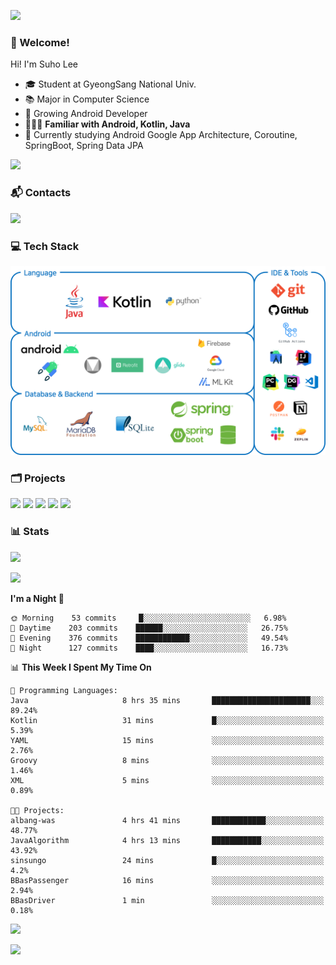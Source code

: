![](https://capsule-render.vercel.app/api?type=waving&color=93A9D1&section=header&height=200&text=Lee%20Suho&fontColor=black&fontSize=50&fontAlignY=30)

### 👋 Welcome!
Hi! I'm Suho Lee
- 🎓 Student at GyeongSang National Univ.
- 📚 Major in Computer Science
- 🌱 Growing Android Developer
- 👨🏻‍💻 **Familiar with Android, Kotlin, Java**
- 🤔 Currently studying Android Google App Architecture, Coroutine, SpringBoot, Spring Data JPA

[![](https://hits.seeyoufarm.com/api/count/incr/badge.svg?url=https%3A%2F%2Fgithub.com%2Fleesh96&count_bg=%238BD951&title_bg=%236E6E6E&icon=github.svg&icon_color=%23FFFFFF&title=Hits%21&edge_flat=false)](https://github.com/leesh96)

### 📬 Contacts
[![](https://img.shields.io/badge/Gmail-D14836?style=for-the-badge&logo=Gmail&logoColor=white&link=suho2718@gmail.com)](mailto:lksy1294@gmail.com)

### 💻 Tech Stack
![](/img/techstack.png)

### 🗂 Projects
[![](https://github-readme-stats.vercel.app/api/pin/?username=PeopleAndService&repo=BBasPassenger-Android&hide_border=true&border_radius=10&theme=blueberry&show_owner=false)](https://github.com/PeopleAndService/BBasPassenger-Android)
[![](https://github-readme-stats.vercel.app/api/pin/?username=Dynamic-LAB&repo=sinsungo_android&hide_border=true&border_radius=10&theme=blueberry&show_owner=false)](https://github.com/Dynamic-LAB/sinsungo_android)
[![](https://github-readme-stats.vercel.app/api/pin/?username=Yg323&repo=app_anima&hide_border=true&border_radius=10&theme=blueberry&show_owner=false)](https://github.com/Yg323/app_anima)
[![](https://github-readme-stats.vercel.app/api/pin/?username=leesh96&repo=Memorythm&hide_border=true&border_radius=10&theme=blueberry&show_owner=false)](https://github.com/leesh96/Memorythm)
[![](https://github-readme-stats.vercel.app/api/pin/?username=leesh96&repo=Petlog&hide_border=true&border_radius=10&theme=blueberry&show_owner=false)](https://github.com/leesh96/Petlog)

### 📊 Stats
[![](https://github-readme-stats.vercel.app/api/?username=leesh96&theme=blueberry&show_icons=true&hide_border=true&count_private=true&border_radius=10&include_all_commits=true)](https://github.com/leesh96?tab=repositories)

[![](https://github-profile-trophy.vercel.app/?username=leesh96&theme=chalk&title=Commits,Issues,PullRequest,Repositories&margin-w=10&no-frame=true)](https://github.com/leesh96?tab=repositories)

<!--START_SECTION:waka-->
**I'm a Night 🦉** 

```text
🌞 Morning    53 commits     █░░░░░░░░░░░░░░░░░░░░░░░░   6.98% 
🌆 Daytime    203 commits    ██████░░░░░░░░░░░░░░░░░░░   26.75% 
🌃 Evening    376 commits    ████████████░░░░░░░░░░░░░   49.54% 
🌙 Night      127 commits    ████░░░░░░░░░░░░░░░░░░░░░   16.73%

```


📊 **This Week I Spent My Time On** 

```text
💬 Programming Languages: 
Java                     8 hrs 35 mins       ██████████████████████░░░   89.24% 
Kotlin                   31 mins             █░░░░░░░░░░░░░░░░░░░░░░░░   5.39% 
YAML                     15 mins             ░░░░░░░░░░░░░░░░░░░░░░░░░   2.76% 
Groovy                   8 mins              ░░░░░░░░░░░░░░░░░░░░░░░░░   1.46% 
XML                      5 mins              ░░░░░░░░░░░░░░░░░░░░░░░░░   0.89%

🐱‍💻 Projects: 
albang-was               4 hrs 41 mins       ████████████░░░░░░░░░░░░░   48.77% 
JavaAlgorithm            4 hrs 13 mins       ███████████░░░░░░░░░░░░░░   43.92% 
sinsungo                 24 mins             █░░░░░░░░░░░░░░░░░░░░░░░░   4.2% 
BBasPassenger            16 mins             ░░░░░░░░░░░░░░░░░░░░░░░░░   2.94% 
BBasDriver               1 min               ░░░░░░░░░░░░░░░░░░░░░░░░░   0.18%

```


<!--END_SECTION:waka-->

[![](https://github-readme-solvedac.hyp3rflow.vercel.app/api/?handle=suho2718)](https://solved.ac/profile/suho2718)

![](https://capsule-render.vercel.app/api?type=waving&color=93A9D1&section=footer&height=200)
